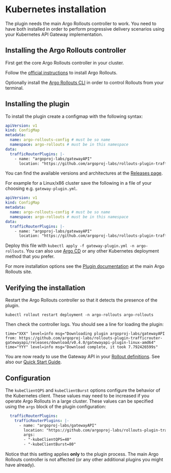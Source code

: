# Kubernetes installation

The plugin needs the main Argo Rollouts controller to work. You need to have both installed in order to perform progressive delivery
scenarios using your Kubernetes API Gateway implementation.

## Installing the Argo Rollouts controller

First get the core Argo Rollouts controller in your cluster.

Follow the [official instructions](https://argo-rollouts.readthedocs.io/en/stable/installation/) to install Argo Rollouts.

Optionally install the [Argo Rollouts CLI](https://argoproj.github.io/argo-rollouts/features/kubectl-plugin/) in order to control Rollouts from your terminal.

## Installing the plugin

To install the plugin create a configmap with the following syntax:

```yaml
apiVersion: v1
kind: ConfigMap
metadata:
  name: argo-rollouts-config # must be so name
  namespace: argo-rollouts # must be in this namespace
data:
  trafficRouterPlugins: |-
    - name: "argoproj-labs/gatewayAPI"
      location: "https://github.com/argoproj-labs/rollouts-plugin-trafficrouter-gatewayapi/releases/download/<version>/gatewayapi-plugin-<arch>"
```

You can find the available versions and architectures at the [Releases page](https://github.com/argoproj-labs/rollouts-plugin-trafficrouter-gatewayapi/releases).

For example for a Linux/x86 cluster save the following in a file of your choosing e.g. `gateway-plugin.yml`.

```yaml
apiVersion: v1
kind: ConfigMap
metadata:
  name: argo-rollouts-config # must be so name
  namespace: argo-rollouts # must be in this namespace
data:
  trafficRouterPlugins: |-
    - name: "argoproj-labs/gatewayAPI"
      location: "https://github.com/argoproj-labs/rollouts-plugin-trafficrouter-gatewayapi/releases/download/v0.4.0/gatewayapi-plugin-linux-amd64"
```

Deploy this file with `kubectl apply -f gateway-plugin.yml -n argo-rollouts`. You can also use [Argo CD](https://argoproj.github.io/cd/) or any other Kubernetes deployment method that you prefer.

For more installation options see the [Plugin documentation](https://argoproj.github.io/argo-rollouts/features/traffic-management/plugins/) at the main Argo Rollouts site.

## Verifying the installation

Restart the Argo Rollouts controller so that it detects the presence of the plugin.

```
kubectl rollout restart deployment -n argo-rollouts argo-rollouts
```

Then check the controller logs. You should see a line for loading the plugin:

```
time="XXX" level=info msg="Downloading plugin argoproj-labs/gatewayAPI from: https://github.com/argoproj-labs/rollouts-plugin-trafficrouter-gatewayapi/releases/download/v0.4.0/gatewayapi-plugin-linux-amd64"
time="YYY" level=info msg="Download complete, it took 7.792426599s" 
```

You are now ready to use the Gateway API in your [Rollout definitions](https://argoproj.github.io/argo-rollouts/features/specification/). See also our [Quick Start Guide](quick-start.md).

## Configuration 

The `kubeClientQPS` and `kubeClientBurst` options configure the behavior of the Kubernetes client. These
values may need to be increased if you operate Argo Rollouts in a large cluster.  These values can be specified
using the `args` block of the plugin configuration:

```yaml
  trafficRouterPlugins:
    trafficRouterPlugins: |-
      - name: "argoproj-labs/gatewayAPI"
        location: "https://github.com/argoproj-labs/rollouts-plugin-trafficrouter-gatewayapi/releases/download/vX.X.X/gatewayapi-plugin-linux-amd64"
        args:
        - "-kubeClientQPS=40"
        - "-kubeClientBurst=80"
```

Notice that this setting applies **only** to the plugin process. The main Argo Rollouts controller is not affected (or any other additional plugins you might have already).